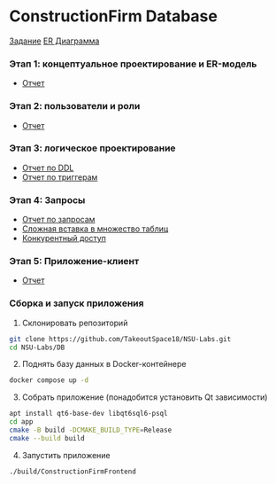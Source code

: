 # ConstructionFirm Database 
[Задание](tech_specification.md)
[ER Диаграмма](https://viewer.diagrams.net/?tags=%7B%7D&lightbox=1&highlight=0000ff&edit=_blank&layers=1&nav=1&title=BuildingFirm.drawio&dark=auto#R%3Cmxfile%3E%3Cdiagram%20id%3D%22R2lEEEUBdFMjLlhIrx00%22%20name%3D%22Page-1%22%3E7V1dc9s4sv01rtp9kIvfH4%2BJkzi142xys5lNMi8uWuTYTCjRoeRY3l9%2FSYkgRQKiAAkEQaLrbt2JZBmmgNN9gO7TjQvzarG5zoLHhw9pGCUXhhZuLsw3F4ZhaYaX%2F6d452X3juFb1u6d%2BywOd%2B9p9Rv%2Fif8X7d7U0btPcRityvd2b63TNFnHj8035%2BlyGc3XjfeCLEufmx%2F7O03CxhuPwX2EvfGfeZDg736Nw%2FXD7l3P1ur330fx%2FQP6y7pW%2FmQRoA%2BXb6wegjB9brwVbdbv0uW6fMRPUbYIltFynf%2FkQ5D9jLIL%2B%2B3Del1801cXxrv8f38Xn768T9P7JAoe49XlPF3kb89X%2BUfe%2FR0s4qSY572BXpcD5X%2FOfHthXmVput79a7G5ipJisZrL8O7AT6t5yIpxKX7B%2BaJ9ffvxY%2Fjq%2Bl9%2Fzn%2FEf75%2B%2F69sppvubpzfQfJUznA5O%2BsXNOVZ%2BrQMo2IY%2FcJ8%2FfwQr6P%2FPAbz4qfPOcry9x7Wi6T8Mf5Y5ZP%2BjrJ1tNl7q3zM6yhdROvsJf%2FIpgm1FwTaErPP9Xpbvrl772FvrR3bKXFWLuB9NXQ9L%2Fk%2FyqkhT9PNMomT7%2F9%2Bv757urlZruazX%2F%2F3aqZb5vFpisIcqOXLKLlLn9%2FWb7wugFIak240Zyxahq8Kw8hfvv2cLqMv6YdgmX%2F31%2FW8a10Tu0qfsnn5DMHT%2FIO5uY%2F%2B%2B9eVY%2Fz3o%2F388Q9nppfPug6y%2B2jd9TXNcsjiq3Su1N5SVAa2vxTVm1mUBOv4d9N4SetT%2Fo1Paby1NwQF2zEbYJjZutkcZPf1y9%2Fbx397KKc9lNMeajdB2FBbyFRfngpF8XWo3fy%2Bvr96F%2F349uLYXzffv8yQIdQYWuWmhOEo90uPxT%2FXwd0WOqv8sRB2zAIJuWtdB%2FEy9yI7AM3TJAkeV%2FH247t3HuIkvAle0qc1Ggi9ev13vInCzzs%2FrG9R9nyTD7YqYbYFavkwxY%2BDJL5f5v%2Be57Ar%2FuLrLFrlz3ITrNblJ%2Fgav9U0%2FpnuG5j16x4JcsiJn2P9xHUzjtt%2BY80%2BF7b8%2BiHN4v8VK5WUM7u%2FjtvXz%2FEiyWnhfRSErbdep1t%2B3q5HnCRXaZIWi73MvQO23sWHwix9%2FIKsu3jjscDwdh7s1%2Fn%2F8pm50i7tCzt%2F1qv8tV6%2Fzv9XfDxbX6XL1ToL4u3KRfnyPkfFEr9ep4%2FloEn0Nxo%2FK%2Be9%2BPddul7nrHcIAZ2mcBwWJQ5MjQ4FZl8gwAng0x8HYZB%2F%2F3UcJJ%2FzDVCwvE92i7bdDwX1ohFWljjX1fy2J75tqmk%2BnX8nWyJ5iMMwWp7C1p0WcHy59tbHZFyecrB60phHC5LcRS2DdW4%2FOXOu%2BvDhFtGH3%2Ba%2FMywWkJveffb1Kl%2FxeHl%2Fs%2FtNpwUWWxKwbA7bts0VPFTD8UUPeScGTELFJOT9Lh8mcQQyCREE%2BHbinUxMovFyDp0WoBSTEGcC31CEUbHai3wCR8YnskBmynxCPrBr%2BH4EGEU0o%2FgCGeUADGx6GIjxH1EYo%2FEOHU3w5TiCcaU448BcONhCB2GYRauV7HwhCAFTpgCyt8IZoN5HdHOB8rFF07PpPLfPwXOTV4%2FBcSvN3yyxRXpvIUtwUcfdukLRxcoIlCJ48lSQ0rFOUthKGP%2FO%2F3m%2F3s7r7q2cZZcNiDi%2Fnop08uu7YP7zfps%2BnM13GHiVfy63wOUKrUY%2BiLb3s6T42rMwyH7%2BI7u%2F%2B0dh1Pm76D%2F%2F3P23%2BIlh27sX%2B%2F%2F45z93T1X%2BefScrQPt7qHzedk9d%2FO75G83vqHcuxlx0VQG41Bv7%2BMBe3I%2F%2FTKzp8iAKvmRfXoYSHP65eQdPOrVmjp1ovT%2FHgqWweKwvEISJpECG8oxh4EzR3r3o9Arwom5gQhcenfAt%2FcmvmFw7kpzPEuGnt4zyHJCNnHvrtAJuTICoHkT11DsPPfIcqY9a3DoAaMc95sGMArvUyM7owx%2BajQpJP0TPTVWFgB0YuLpM7VPjQzYmDJzkBPRcBaRgDkGl9sQIk3TVHB2G4FS5EEGwsGzyPrlcWxFAdKgZsq0QhS4ggZEAlapygcHqwvANSDTZJVOG1CKVIgzgStARlhhJgtYlOMSw6Bo6ABs0jub2EOziUFIcSrEJ7UdAKMYhBzq%2FGmVL1GUAa%2BcCJopMws5MAjHFBmIxRNILGQc4OeUgT2IuLyJkqcU8lTg28zH3GTztQ1vtxZ%2BGwYdvY0koRYpoKIek4BsWwImqdrsDcck6uq2TdBtVx2V8GzalklyIomWoeo0AhruYjRiSsmBbkoy0IglkEbIODBGSCP4enRjXCmeIE8FrtcL5uunIBn5eYM%2FEtRjAuiCJAMTuIMzwYTbIDnQBamaCkITpB0TjPnAwB8HU%2BYB8lESPxGgPFc3H7R8%2F%2FTrOmemX%2FrKKq9g0jnv6k3u4SCLYR%2BvNIszxA8semTIUulJuGpDoUrPygiUonnyVOC7%2BpGqFvqt9WSAjHo7AhAtcD8ZsnPK4LWelrqaBQs0C9VU4JoFtWs9GbChHnOASEEC5hBZ60l%2BZHU1ChZoFNBUIJ80jbbrwuGhHHnYIE2QgDyElnSSccAQ0pwYe9hKKhfIU4FHNB8fisVTljsYwDFl7iDfC8bSmArIozfyGLyC0yT0ppKfPfAFOYJypfjhwFzgUepoEcTJGAmih%2FVXjgIo7D4K7yOUXoqSu%2FT5bf3GLve0c%2Fy60SToaBm%2ByrLtkr39nIPiS%2FohWL7sfvAuTtDHtneHRIgmok28%2Flb8%2B9L3vfL19%2B1rR3fK1282ex9%2B87L34lOUxfmMbIUUZJddOudV%2BpTNow4vju7CWCPqOTSB5YDFJNF6Fl0jrH31ZhYlwTr%2BHTWetwNgnwo%2BrKHrolobdPOU3UbV7ruXv1YjChvJa4%2FktEfaTQ42Ur7qwcvex0rGPvjIhu00%2F5BRWmyN9d2QXJFPEXQdDPlOA%2Fmu6QtEvkEJfFsy4OfjtPBaqURZkV854gr5PQEfKaHQRlDvH%2FY6Hi96TrOfIFtrbQF00%2FZajlQXeIUfee0YYjxKH9dYrnyWWrZGfmSybK24IE2qtjvcon7dxsB0qrP8S9PRTN%2F2bd3VLFR6wGdTf8LgArb4hGtbo8Vjkr5EY2v1xk3cdi6gNp3rve8YzPzgYvqOZmmWZ%2Fi2a%2FDE2ymjiwAc6BnOiSpyoimRSjjyI%2BN6hsHpqY%2BcVLcNADsd6RiH6x1255GxNLaWAkNASJ1Rb5yQ7vI1DsLDeVFFD72G3qzVou7c09uZl6Vzj9KbCQbHwtDqRZYzL6F1zzRLtbqNADKYhMLb0pePYK8g7jDLgBj1cp5QqcX9fMpOKYOfT9Wo1Oq2AOATlSu1zsWGcsyhExpHLIL8wNehsFXzJFlnS6tsPFKoH237Yffl8XVCwwdg%2FnMTqAxNAWQ5TeqEhg8KHSdrOwD%2B1wmngdKlw4HyRMwouC9gOEsoTSwsKU92Yhn8TKkTjhMKJT0rMwBe0QldHRCvLNIwSkbALnIgRUE2gZyXDGwisiMI%2BZkJzSDU4RLIedU4wJNej1kaPs3Xcbq8fYmCTGUqgVRXMRqxhbMNUkwZmERoexAyECQUY%2FZy22q3GSjFJeSm7viWIoyK9V7kUziCM4mUoJkyrxzYkRyOmm5Pt90sc6FcOsxFuiX2dJjR3%2FECopb802E2ff5cmnSYjUctVUqH2RC2rOdi%2FGFLgUkxBuQouEeAMCb%2Fwyc7vQyfFCOcOQb2IeLCmDaEMWsc4GHM7sOCJIQiBzzUIxAHCEQGAhk%2BD%2BbiBDLN6OUROwAO0V0Ch5Tnk5EUjMsJHAXZZYgOgM2ef%2Fg6Err0dZ88jzeoRFIbaTr1zRzUagcFQ6tnZO3UN7PbQxntoQ706uPnkIxOh9S9YbmAQLiuUbbV6zEQ7kJdCP9AeGUYIwqEu2rXhbhQF1LPxeEM5wg3mj3HwRmAo95G04U0K%2F8wBju7DB8Hd%2FE068A%2BRFwc3IUcaz0X%2BMmz86ggCZ%2FIgY4p84e5Dj%2B8%2F%2FXjZvPD%2BSP59TP6qL3ZzJCTAPoYlD5ERsHJOGA4pErDHvh6dGNcKXYgTwV%2BBA2j1TyLH4tijzFyBH8MTJkDDrSCpehZ1ghWL9fx%2BuXzNlCbLqWJWqNz4vGoNUpdyBO19hEWUOTSPTVobRmtGCgGqb6D1v7hOwG69xbKBax1z2jdTuVpJt1OALt%2FiGNrdWhhyD9gXRnFiALWPh5bUilg7UMjw3ou8OgS3PNyJmjU22j6UDHMP9rAzizDB6t9BvGlNOEGXh5CyXrhA%2Fez4NpLtRvksqBDOf4wNFyfCfwhnj8G12wbGkPaYmL8URsB8Ieh4WmL1VOmNoWwAERBCsGDk0Ah4ilEaNOiA0hgCHNOjkPoF2z6HIJHORf5dCeR6jRCjxH1aESHk4gUNGIPTiPVzd5johFaH8BwM%2FTkeULHzxrRIohH2WCgh%2FVXjwM0BsU1cEB%2FHOANzgEaQ15rdBxQwRw4wNDwvNXjQ9pxQdsEOIBh%2FafMAZu3n%2BL7v4zb23lwnVx9%2ByMxl1%2FhAnF2CsBgRM8KBymA%2BiZ5HhRABALhCvGxMMCRBenA%2FaQJgLzM%2BLF%2FFSRBCaBREgDP5VfO%2FxOubAX%2FP4D%2Ftwb3%2F3hwYDpNxE5xETvLUJAh8PzifRaE0p8QpATLlPmEfNgyKfaR3PuG5T94FyfoYyfUY8XXoXbz%2B%2Fr%2B6l3049uLY3%2FdfP9ScePRcizDKE%2BY0pRj2ahVDyrLQfJ31mospz2Q3h6p52Isw8b90XOa%2FbxdzR%2Bi8CmBiqyWq9Edup1Ef%2FVXBuH6E9hUnll%2FVdvBeOqvDMIVKgrVXxkMzYQntKs8MBd4rqnhxqEI60TkqLfFhGsbKemFIW15Ar0MXoRlyHhtozgJpJrXNpLngnCHSnr3I3%2FmEdCKHBBRj0YI960AjYinkeFrsRw8B6IQjTj0IYbp0wieBNkeUkbS0lgOlKjHJB6UZMnAJBKUZBEa0Q1OJeJu1KkNAbjE8PDY512%2BLEE4BiaREzPqMYsDzCIFswxfpeUoXOzrAK3Uc4HTymNutssovN0a%2BW2Y%2F33Z6UUOrKhHJ8hlAZ0MSyfDF3x5DMFPaeiEekupUa%2FI5PnCw4ObiC%2BiZThatugBCurRgQ90IAMdCC3%2BOoCEKdOBD3RQzwVOB8F8%2FRQkIz899IAFBfkALvqVgg9EFoMdQAJD3HF8fAD3%2BNZzgYcVSz5Q4XTAgAT12MA5oNjuvIxTzaIb22veglTd2HnMg1cp6x4SBqCSpiNzpugyfSsZaYpw0F1xihbhOCCTruYClfyNVN8msACHATXq7QxcUE7zPyeyU8vwBTjVPdFjOiZy8hAu%2FS5x%2BryCB44U7z3OgA4F%2BQNUbTLwx%2FCVN67CojYXRG31XOCitjBazbP4sbifXWUaATXb4cnxKNJV3FtNndBcqvuEeby7FKq9kqa7lI9uHkJNoQyrOQRtd6n8gVoj6e2h%2Bm4v5VH0wOcCov9FWcodRah983EQoTILeUDkNZfeNk%2FFUGugmSW4Q5lHEWnv2Q9Fm3j9Df1K%2Fu%2FvxfuXRa%2B23es3m70PvnnZe%2FEpyuJ8BrZ5GWosEtvlGdRYRG0JpMGih5xxCSHPPw2LLoq1V%2B6MCon5Cgcvex8rzxoHH7fK2pZ%2FxrJbuN4NyDlTTLhlLOf3LC60Q0%2BPj8nhFtKQFNxukVB1%2BdGkoNfbgcuHG1%2F4JwUryxhRUtDHOUulpKAPV8LUc4Hnh1uOHVKDJ2JHuTO5aeBgAoI5N7TLTjCDpwZNQh9whTph1HYABGOauFygIpgRKk%2FkQY569KLhXgXoRTy9DJ45NDXcpwxOL8Jyh7UZALuYmoEhYWyNxeVAioJsgoc0gU3Es8nwfftMlpuwJ0cm9As2fTLBw6KoW8avp2C5jtejvChTPFLUIxMdiqelIJPBW%2FWZ%2BoSLp2uYA1uY%2BsHi6TGTRQ9IUJAN8FMphgV5tYno%2BqnjUh5ftpsvPa2EZdVM48SbL%2FVKModUNmhzyFnNY%2BtN8ZFRRoB7lfNU10QSgvLd25YL1XQ8nt4UdZn%2B4DoeUwcdD3cdT20S49HxmLrSOp7aDmA3aiI3RUqzyh8DFyfgYQGNehtXFIsFZuEXxjiBWYYX8Bh4hnVgHyIuJF4ZAdCKiZYdavtPQIeC%2FAFhcBn4Y3iFjjHGKDgvDwFB8nou8CA51PYzgkRBGgFpjgw0IoE0x1BYmmOANKeeCzzS%2BbSM1yoTCMhxitE2bz%2FF938Zt7fz4Dq5%2BvZHYi6%2Fzlg0GMAfZBjRU4ocahwyEMbYYoxqQTpwP2l6IH9vwrWYWTwfZZiK%2F%2BpP2f0fqDnEo5YYFBr6m61c6%2FNWe5IuZRHiVKmqo0KcqmxQGiGOrqFHQslyt6WfoVbi6K2RjPZIPXd40glV7avHaJ77j3h1eAeqplzG0M2mbmpmoxDQHvQqWdY%2B9Py%2BDpE6oRodtoNn6mV0hkrlw3oZIhB6iybohFr0Qi%2BTj6YNXj8qTjdT2wNTYMFyL33X9T3Dt63i%2F5A6n8%2Fe4ZTRBWwldMJWIlo8JulLNIbaUnG6GhZQbbqXfH%2BP4vuXmmFouqttP2Jz3a6yDy4EcZBD5R78PoGtCBoc0WyFR7EGZylh0e%2FaDICkjiMFD3PVJ5SxdNmRA0vATaWvW8y0t9bqr38bf62v19995yrRZzYeZ1vlC1Q0Coyy3%2FEqRwcchxswsprVPTPD8gm0YuKrq7sceIW8iFA9cs5puNswzjsME3DA44pQ8iOrUjvSbQRn59a7Fog9edIeTYRTJ4Q3m059BJuHXg665yLncOLF0BlNvRtJVMMJgJIDgdZzjq6cqIWQdSdSC4%2BTKxkGirTn67YBpVRb5KnAY6dbZpGfTqSAByN9nA4XquFE4AXah0tAH97Q9EG4p3xw%2BuilBXS3EQB%2FEG4a3wtrys8iUoJGPVaBfJoErKLrQ9OKo0RJYrcJAKc4hFRZYdi3Yf5nZScUKRCiHoFANaIMBGINTiBK1CJ2mwAQiIPnzaJlqDp98ChGHD993CyTOPn%2B7%2Ffru6ebm%2BVqPvv1f69m%2BIYjvfuRP%2FJWl9NNJBeq6SVmZvtyYw%2BDCbnbJo88OXH5gPzPUUt0WoSUnTaJT4wz%2FzS1Ep0WoBT3E2cCp%2F49Vz6ygCQ3lcSZmJlydSpxaiDJdc5pkg%2BhiGywSXxiFA2d9lmyE%2F9AJzqe3%2Bo8E0jCIjJAQznWoLlSBGijZ9oQ2VeTjAKGXObEaKMyAOANQnsr1ZpqngsR9fgDP7tiQDm%2F2U3npVb4KhI64XSdJvf74JC%2FpGxtcEy7nGXUu6bd5IS2C46F9opoIM1vDsSvCQ5xZi18%2B7GV8i6C%2BUO8hDB2K4xtuG5juWYGAsJ%2BgsL0CMjjcW0UeQlBB8U9kl2ZxVl1fyQc9LaFtPDNg0KxbEtJJRR5KghKqD2XDuHs02DTkd%2FWGO38SH6bZjgROIIMKffIBDuvkNrViOUVPEc6eNWGsOCEBTnSairwg%2BZ4GEUKhKjHIJASlYBBCMFtsQyCImVqMgikRSscEMr%2BFCobPxceytEHCq0BfQxJH6TLogTzh7rJUZt%2BuSbPHnh8U7ECv3MRoh6BMNwSBATSG4GQ%2BlaJJRCGSKY0BEJr%2F%2FRip8kzBB6pHHMFH38AKEcAhMre5zT7GWVQo4fDQneQW0TiBsvDr%2FgRXaVHIW8CCmfbMjr0nU5lqdMjdJBTSNxQGQFwPKGH3J5HH0EoUWCpHj1qlFPNEjrQAa2ceTJkp5XBq%2FVchgizNAdDPt7Bpd8fTp5T8Piy2uV6DNhQjzngCnoJmGPwgj13jBfQc%2FIOFvVqTZ458MAyFOyxQUQ5AvHwEywGlM5yO0FX13eeKY%2FeXI%2FKEqWp2NMd1MuuusDcbZXaUd9c77aHctpD9Vy153U2UIfYNuZeDMtq1lnOLH%2Fw2LbHcPpUeivJwDwePTRkiW17%2BPFTodh2ZQSwm%2FQICqfR3fYrLr7NgBz1NpmgfOIepWCnlsHj294YhU%2BcvAPooqqpwFUwase3GbChHnOA4EYC5hg8vu0xlG5OjTlAbVP17cRjlRDfZoOIcgRSBWxlD3CT49YoLHg8wl1%2BK3ki3B66lxnFOF3fag5CHeH220N57aEORLjz1Qle9j5WUvPhh3Y0q%2FmX7FLiV8NyNyZnkFIIwGQAaWfk4zhGTVMykBo6ckkVSM0TQVp7twqk7aF6TsPoGkUEXwYUnevq0ETLAyPNbOVzXMM%2BEUZ6eyivPRQnX2doXvMSpJldxv579nUU9dM9ozTaxOtvxa9cappevv5e%2FOzScP3y9ZvN3offvOy9%2BBRlcT4L29QkNebj61C7%2BX19f%2FUu%2BvHtxbG%2Fbr5%2FmREcJ%2FneM9kA71stmtS9E%2FHuGl5zJBORhDCvSXHforxeE7UMPNq0GHWGkgdDiK7qlT8RQ%2FkTtYay2kP1DiKKOJUMIKJ1Q53dYaSBkN26xm9mIikMK4Sc9khWe6TeEYSHuMKoCF0s8vW8XT09RtnveJVmGKzUltJYVkv8ZJEu8EWrK6YFts5y7ZLSUWuWWxcqAzmrCTYJCf3do0K4ekkhMU1tBxC71gk3KxH9O4hqTkRQRzsJh9HouxFFNZwQSMFVC9yToyfQDKkntmCawaV66rQ0rc0AWEbXcaXdHsvITy1ywERBKoHbFWSgElJzbMFUIuH9Cvv7Ta1nJwE3LNRzgcc09woA5OcSOWGjILfAvQsycAuxc7ZYckFPoKCMs7YCYBbdwMOi0DybDSPq0QjyFUAjw9IIqX%2B2YBpR9waG2gqARnQDD3uOucO2eIQoSCIUlciCxIfape8jsWEpPvQuxGkPdYLctjtwKo%2Fsp10OYJmtMahlP%2B2R7PZIfct%2BDIrAqwzCsW4lNgWIZJMf6joSClXiMfdE6X9ORK2hrPZQvOpTfK0tly2Lv%2FrVbBt4VPgu57sgjG53%2Fa4P8q2aqjTd0ezLpqLQQBbQuHfGJQC8P12aAdXU%2FHVpBo%2F7C4hI6PEEpfQFBrUdwCGqovCDrn1kmZ6eBWkM0Om634jR2o%2BcrmiGE4IluMeAf4iOnV9IgjSx%2FGIyxGqnFqEz6XeL0ycXPFI7GlKRAyIKkghcaSADiZCkaIJJRN1LDWojABLRTTxEik4oarMIj2sNJssiFFX9wCK9swhRdCaYRhiCnpOjEfoFmz6N4DFPEJ2xYUQ9GkGJPaCRYWmEJDoTSyMWQ2xzajRSWQHQiG7hoU0QnbEgREESoYhoCRSdORf7ojPHRR3wOKvOiIohtAk7LhhCp1t5BEO2U0azK7GY3mpVRy0YctpDOe2heAmGbKMlQym7v%2FerF3KGRzwVRs9TRtqy3So4s9ryMP3UWwVnZnsog%2FJWQVaIzky91cLLKNOHPWN0eCnw6X6UqLwk9w6VrWmfrnut9dZd90Q%2FirVv1l26tn3szXLRF62El5YQkI6kOelZfSV1WzaFudNqKHpqN2e3zfOu1ws8TWRB1d9xRIBzJE1Pz9Wuo%2BCDNPA0Klqv25WeiFDHa41UdQDhLl33WrZgCAGphWcPV%2FmR97ZuZYFhVm3tuuu3EYHqLffP1khBLEi5bkE6j79y3aLvWtKhXCchoccwLM45KinXLUjo1XNBSOg1PfsI9CECpesM2Om4JsxnNPduLFENJwJMaI8HBMMx0cdOMCTpuliCsfE83%2BAN8MRl%2BiozAH7RbQPnlzFRixwwUZBKoC23DFRCErALphKl23JXZgBUott4rml7VFGbRHg05J4siUBDbhlIhKhfF8wiDKHPyXEItOOu54LQjhv060wYUY9GUDwFaGRYGiHp18XSiDNG%2FTrtijj08YjJ8wRqaTgRgXoPEJgyDZjr8MP7Xz9uNj%2BcP5JfP6OP2pvNDDf9XQF1DI37sMZ9KOpbKWtwkHgES%2BeifSAuHm7OwOD0yodOezhH90BEAQ%2F6Jj4xHlKepuqh0wKUInfiTOAB5cqRjyCW2IvW4UzEdOwFbK4IohpOAIQYmuooTSfkAyEfOiGoHMTSCR5cnmRiqtMAgE0ON%2FWWn0tkwIdy3AHtw4fnDoKsQSx34KpbdbhDyb7hZNziiQW1OrueiQ%2FluEOHtq7DkwdJziCWPfQxNnWlXQ4lm7aSp4JQdTlqsQJ%2FCKjHAFDDKQEDEJQIghlgjP1YaZdDyfJM8lTg58RpyRDOBYBy%2Ft%2FAj4wYEoa7e9W2L4Ztg9cVjJSm84hutbp4GO12IdS9m%2BzWSLSNR7jBkUIQNxgcXcsRCEfdoISjbA3vxglH54v29e3Hj%2BGr63%2F9Of8R%2F%2Fn6%2Fb8ygkarkDrl5FMw4m169yN37geJU02xFmrJjLKqHq1Wy%2BawtyUuonHcpcAJ5yAAOu1CSq0W8YnJWq18LG3wREkvmq1OS2A6CFn%2BpW4auqNbuTc2TdRFls82%2BITB%2BW6KifOER8V3rn4EaZRe5FxngmnTudb7LsHULj3H9UzPtnTHcUyuWDtldAFgA%2B3XOQE4PvQkUvtFfGKGwmJpwm983MhJyi8FOQmP0z8Eq9t8en%2FmBHB7H2TB%2FShjeKJRBGTUhTIP1GTDs5FINRkZBXiaQH46olwN7yS5mIKE4%2BOZgXzK02x1u3xa3HUUKUpMNvwxAnTS6UiATQZnE6HyMrInGSGb8NmWAtdQ5llwrgkKKCzy6R0z34hGEbBRJ8rwdN5DunrMfQHk8mhyeZ5Nm8vj0XeBvIQGtoSwozg3mTe%2BbJ4O6bx9Y2DbXniXuqc7luYYtqZpVas2TvuLE0YX4fohpccXUJvu5W5sBvRLT%2FdM2zddy%2FerG6d4bTXYRxeBN8jq8T%2F5ji%2BtR6i4GdjbCDv66qcl9pQkJ0LPhyiEcy8DhICOuhEGgVgJ6GjwvB6h%2FEcZOjotFKsiHRFKggqpSbSIcutczl9un5bx4UjZ9FmJPRwLrETOCzF0vwZW6ouVJMgPMgR1paElyvXw6ddDdd7x8aCuKoITBpQAp3RvXoBTZOAUkQ0tyDgYI6dwKswByqFGCU45xVEnfYyyYF3o6rM0XazGSDzCoQS81I00PAG5mj%2BkKShPiDAy0I5IHumJASk97tKTyirGIz0x8JSegtIT46Tsnq1f%2Bvn%2FMzVD2%2BoS0Q28fDz%2FKaOL8Px4dg%2BkJ%2BcAatO93PuewfAuNdfyHN%2F1e1C5njC6CLxBro%2F7CZidpwaXnhjq5vqMk3J9SpIT%2BpN7KJknwWq1PfeOOO4qHEhASt04g7CsBKQ0uADFVDcqa54UlVWTlMhR2SS%2By4IShErSEQOEgI66U81w74kEdCSB8mQaF590YxwI5ygM8JiuMsoT5rtRgFMOsDNwigycMrjyxBwjp3DaoALlUKMEp5zijFNY9qIQnjymaTJG2hEOJGClbpwR75MO7yPQnRAv%2FikjviWbWJZLxyaG3hudQDqPu%2BzEpL8QShbZiYmn87ayE4U0J%2BapJXye57i65xZ6xB50rcyji7jAAE%2FrgebkHEBtupe7pT%2FVddPwdKOQn%2FagbmUdXQTeIL3H%2FezLTlKDa04sddN71knpPTXJCU%2Fv5SywvF2%2FPCp8gwEDgICMuvEFgVgJyGhwrYmlbhzWOikOqyYZ4XHY7UPfLhSmIuboK1DRgZnEo69ARcKpaHidicUQxJWGi2i9Bf16KE82eBA3iZb3Y2Ub%2FgABOum%2BKhQP6wKdiKeTwSUmNkO4VRo64XTRo0a9XKqzjY1HYwuLHrOoUTiGgJC6IYaHcoGQxBOSNzghMYRcpSEkWm9hUq%2BH8oyDh1xXT9nfubsebXKHP0iAUroxhAdkszQIQa5IbJOFbmpGCgCXIHsltsmye6MCCHly1ytWNjEevaKNRzwVbJNlnxYb9S8dV7NdYyskdxyP797hhNFF%2BH08NgqSxXMAtele7tZ1rabhW4a7rZ0wUZ05v8tgWUcXgDcHYqncj67sPDW4ZNFRN5TqnBZKVZGcHEIodcSJO%2BH4AS7qhheEUSXgosEVi84Yo6icfMlpQVYluQgPskJajxFDwEfdEGO4thj4qC8%2BGl626DDEcqdGSPTLpTwh4aHesWf9hGMICKkTYh5%2B%2FsZgFYX3EQrC5usSr18%2BR0mwjtPl2%2Fonu1DtjpF0o7mq0TJ8lWVbILz9vAiW4cct3LLiW0UVXxWURvoYjoly6lbpUzYvnzG%2BDrWb39f3V%2B%2BiH99eHPvr5vuXqlP7GtHZoVkov3PxRWkdkq6Rkn%2FozWw7Qb%2BjxvN2gOZTwbE1Wis9M7qkRzObQ%2By%2BevlbNSqwgSx0w1w5kOt6zYF2U4MNxA1eFOfvBrySu%2FRZCKqiTbz%2BVox0qWlG%2Bfp78UuXpm2Vr99sEDkWL172XnyKsjifm23um7xV4Y9Re6ogta0mSD2fDqT5sgYvex8rN6oHH9hwmg9slw9cY343Il8LoAg9DGsB2qWfT%2Fi%2BBTi%2BI6MF6JN107rTctN9WcABS%2BvXAijOvLJZgGa6MloASlJLZAFmA1CW1xqC1gJMdCKu0pdOTxzQeuCyhqpfC6A47Q9vAX7DAnxDSgtAnaXksQC7talwZLcAFC9DFmALsACd2GzRSYrAwV3%2Bj%2Fv1Fj67Nwq0N4zD%2BfWUoh%2FMVls7eJV%2FQPceN7tfK3%2BOBkKKVm31dFcESlZo5PzZd4M3%2F2D%2B9t5DtAxzHW3WTZPDtKhFGCKeB8mr8geLOAy3dkuKdjQt86DJsHTWbLfWLL3Lngk4PQU3N28%2Fxfd%2FGbe38%2BA6ufr2R2Iuv5Iu8rzPgvBwvGq0EmNskQhLeXDddNNuLtzM1Snj0lUAm%2F%2FagciYVWR8BAQdJnIwQSFSZEx%2BPrLI%2BAAQRiYuPmnB3KPbDJNxgbrjxTSj8Y0Pk783Lh7e%2BnKVtMM88bK5OGjgNlf8UA0nAECEezCBULoz3j0Qikg1MBkGk1UDn7Jau2lWj00It1R2nwwkoRIpwKEedYB4VwLqECneJcNgsuLdk7yDqSh14OLcu3T5tLp9DF4W0fJw%2FbqSFHIAJMpRCE2rYi6ZlxwzX9IPwfLlQIS3la84miUhf5vy4fezJKdGK3pNiuiu3kwyzGyzldGmTo27mtsaym49z8kapvxllhaZg%2FrjuRE%2BfEjDqPjE%2FwM%3D%3C%2Fdiagram%3E%3C%2Fmxfile%3E)

### Этап 1: концептуальное проектирование и ER-модель
- [Отчет](report/01-concept.md)
### Этап 2: пользователи и роли
- [Отчет](report/03-roles.md)
### Этап 3: логическое проектирование
- [Oтчет по DDL](report/02-ddl.md)
- [Oтчет по триггерам](report/04-triggers.md)
### Этап 4: Запросы
- [Отчет по запросам](report/05-queries.md)
- [Сложная вставка в множество таблиц](report/06-elaborate-insert.md)
- [Конкурентный доступ](report/07-concurrent-access.md)
### Этап 5: Приложение-клиент 
- [Отчет](report/08-application.md)

### Сборка и запуск приложения
1. Склонировать репозиторий
```bash
git clone https://github.com/TakeoutSpace18/NSU-Labs.git
cd NSU-Labs/DB
```

2. Поднять базу данных в Docker-контейнере
```bash
docker compose up -d
```

3. Собрать приложение (понадобится установить Qt зависимости)
```bash
apt install qt6-base-dev libqt6sql6-psql
cd app
cmake -B build -DCMAKE_BUILD_TYPE=Release
cmake --build build
```

4. Запустить приложение
```bash
./build/ConstructionFirmFrontend
```
